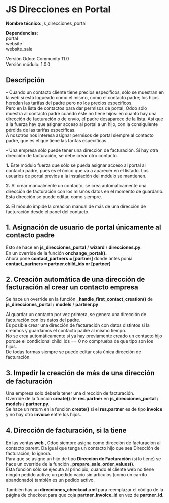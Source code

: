 # JS Direcciones en Portal

**Nombre técnico**: js\_direcciones\_portal

**Dependencias**:  
    portal  
    website  
    website\_sale  

Versión Odoo: Community 11.0  
Versión módulo: 1.0.0

## **Descripción**

**-** Cuando un contacto cliente tiene precios específicos, sólo se muestran en la web si está logueado como él mismo, como el contacto padre; los hijos heredan las tarifas del padre pero no los precios específicos.  
Pero en la lista de contactos para dar permisos de portal, Odoo sólo muestra al contacto padre cuando éste no tiene hijos: en cuanto hay una dirección de facturación o de envío, el padre desaparece de la lista. Así que a la fuerza hay que asignar acceso al portal a un hijo, con la consiguiente pérdida de las tarifas específicas.  
A nosotros nos interesa asignar permisos de portal siempre al contacto padre, que es el que tiene las tarifas específicas.

**-** Una empresa sólo puede tener una dirección de facturación. Si hay otra dirección de facturación, se debe crear otro contacto.

**1.** Este módulo fuerza que sólo se pueda asignar acceso al portal al contacto padre, pues es el único que va a aparecer en el listado.
Los usuarios de portal previos a la instalación del módulo se mantienen.

**2.** Al crear manualmente un contacto, se crea automáticamente una dirección de facturación con los mismos datos en el momento de guardarlo. Esta dirección se puede editar, como siempre.

**3.** El módulo impide la creación manual de más de una dirección de facturación desde el panel del contacto.

## **1. Asignación de usuario de portal únicamente al contacto padre**

Esto se hace en **js\_direcciones\_portal** / **wizard** / **direcciones.py**.  
En un override de la función **onchange\_portal().**  
Ahora pone **contact\_partners = [partner]**
donde antes ponía **contact\_partners = partner.child\_ids or [partner]**

## **2. Creación automática de una dirección de facturación al crear un contacto empresa**

Se hace un override en la función **\_handle\_first\_contact\_creation()** de **js\_direcciones\_portal** / **models** / **partner.py**

Al guardar un contacto por vez primera, se genera una dirección de facturación con los datos del padre.  
Es posible crear una dirección de facturación con datos distintos si la creamos y guardamos el contacto padre al mismo tiempo.  
No se crea automáticamente si ya hay previamente creado un contacto hijo porque el condicional child\_ids == 0 no comprueba de que tipo son los hijos.  
De todas formas siempre se puede editar esta única dirección de facturación.

## **3. Impedir la creación de más de una dirección de facturación**

Una empresa solo debería tener una dirección de facturación.  
Override de la función **create()** de **res.partner** en **js\_direcciones\_portal** / **models** / **partner.py**.  
Se hace un return en la función **create()** si el **res.partner** es de tipo **invoice** y no hay otro **invoice** entre los hijos.

## **4. Dirección de facturación, si la tiene**

En las ventas **web** , Odoo siempre asigna como dirección de facturación al contacto parent. Da igual que tenga un contacto hijo que sea Dirección de facturación; lo ignora.  
Para que se asigne un hijo de tipo **Dirección de Facturación** (si lo tiene) se hace un override de la función **\_prepare\_sale\_order\_values()**.  
Esta función sólo se ejecuta al principio, cuando el cliente web no tiene ningún pedido activo; un pedido vacío sin artículos (como un carrito abandonado) también es un pedido activo.

También hay un **direcciones\_checkout.xml** para reemplazar el código de la página de checkout para que coja **partner\_invoice\_id** en vez de **partner\_id**.
